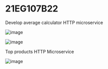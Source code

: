 # 21EG107B22

Develop average calculator HTTP microservice

![image](https://github.com/user-attachments/assets/8cffa945-478b-40d3-9da1-5b65d305ff03)

![image](https://github.com/user-attachments/assets/c27b9a9f-4523-40f5-908d-ca7ba70b2a73)

Top products HTTP Microservice

![image](https://github.com/user-attachments/assets/d149e9b2-0351-4ee3-9214-c04c0cd6c3ce)

